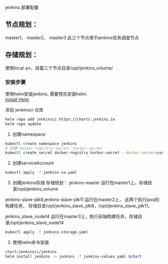 jenkins 部署配置
## 节点规划： 
master1， master2， master3 此三个节点用于jenkins任务调度节点
## 存储规划：
使用local-pv，挂载三个节点目录/opt/jenkins_volume/


### 安装步骤
使用helm安装jenkins, 需要预先安装helm.  
[Install Helm](https://helm.sh/docs/intro/install/)

添加 jenkinsci 仓库

````bash
helm repo add jenkinsci https://charts.jenkins.io
helm repo update
````

1. 创建namespace

````bash
kubectl create namespace jenkins
# 创建 docker-registry secret: harbor-secret
kubectl create secret docker-registry harbor-secret --docker-server=core.harbor.cz.shenlan.com --docker-username=dbp-edu --docker-password=D8jWTYOI2q -n jenkins
````

2. 创建serviceAccount

````bash
kubectl apply -f jenkins-sa.yaml
````
3. 创建jenkins存储
存储规划：
jenkins-master 运行在master1上，存储目录/opt/jenkins_volume

jenkins-slave-jdk8,jenkins-slave-jdk11 运行在master2上， 这两个执行java的构建任务，
存储目录/opt/jenkins_slave_jdk8，/opt/jenkins_slave_jdk11。

jenkins_slave_node14 运行在master3上，执行前端构建任务，存储目录/opt/jenkins_slave_node14


````bash
kubectl apply -f jenkins-storage.yaml
````

3. 使用helm命令安装

````bash
chart=jenkinsci/jenkins
helm install jenkins -n jenkins -f jenkins-values.yaml $chart
````



